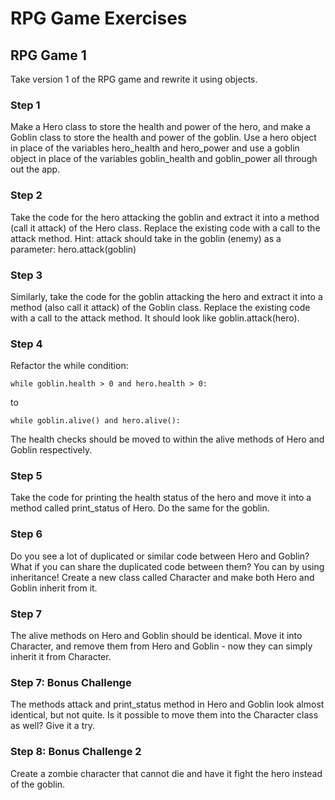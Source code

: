 # RPG Game Exercises

## RPG Game 1

Take version 1 of the RPG game and rewrite it using objects.

### Step 1

Make a Hero class to store the health and power of the hero, and make a Goblin class to store the health and power of the goblin. Use a hero object in place of the variables hero_health and hero_power and use a goblin object in place of the variables goblin_health and goblin_power all through out the app.

### Step 2
Take the code for the hero attacking the goblin and extract it into a method (call it attack) of the Hero class. Replace the existing code with a call to the attack method. Hint: attack should take in the goblin (enemy) as a parameter: hero.attack(goblin)

### Step 3
Similarly, take the code for the goblin attacking the hero and extract it into a method (also call it attack) of the Goblin class. Replace the existing code with a call to the attack method. It should look like goblin.attack(hero).

### Step 4

Refactor the while condition:

    while goblin.health > 0 and hero.health > 0:

to

    while goblin.alive() and hero.alive():

The health checks should be moved to within the alive methods of Hero and Goblin respectively.

### Step 5
Take the code for printing the health status of the hero and move it into a method called print_status of Hero. Do the same for the goblin.

### Step 6

Do you see a lot of duplicated or similar code between Hero and Goblin? What if you can share the duplicated code between them? You can by using inheritance! Create a new class called Character and make both Hero and Goblin inherit from it.

### Step 7

The alive methods on Hero and Goblin should be identical. Move it into Character, and remove them from Hero and Goblin - now they can simply inherit it from Character.

### Step 7: Bonus Challenge
The methods attack and print_status method in Hero and Goblin look almost identical, but not quite. Is it possible to move them into the Character class as well? Give it a try.

### Step 8: Bonus Challenge 2
Create a zombie character that cannot die and have it fight the hero instead of the goblin.